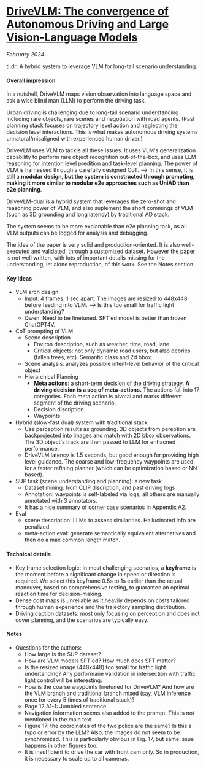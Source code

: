 # [DriveVLM: The convergence of Autonomous Driving and Large Vision-Language Models](https://arxiv.org/abs/2402.12289)

_February 2024_

tl;dr: A hybrid system to leverage VLM for long-tail scenario understanding.

#### Overall impression
In a nutshell, DriveVLM maps vision observation into language space and ask a wise blind man (LLM) to perform the driving task.

Urban driving is challenging due to long-tail scenario understanding including rare objects, rare scenes and negotiation with road agents. (Past planning stack focuses on trajectory level action and neglecting the decision level interactions. This is what makes autonomous driving systems unnatural/misaligned with experienced human driver.)

DriveVLM uses VLM to tackle all these issues. It uses VLM's generalization capability to perform rare object recognition out-of-the-box, and uses LLM reasoning for intention level predition and task-level planning. The power of VLM is harnessed through a carefully designed CoT. --> In this sense, it is still a **modular design, but the system is constructed through prompting, making it more similar to modular e2e approaches such as UniAD than e2e planning**. 

DriveVLM-dual is a hybrid system that leverages the zero-shot and reasoning power of VLM, and also suplement the short commings of VLM (such as 3D grounding and long latency) by traditional AD stack.

The system seems to be more explanable than e2e planning task, as all VLM outputs can be logged for analysis and debugging.

The idea of the paper is very solid and production-oriented. It is also well-executed and validated, through a customized dataset. However the paper is not well written, with lots of important details missing for the understanding, let alone reproduction, of this work. See the Notes section. 

#### Key ideas
- VLM arch design
	- Input: 4 frames, 1 sec apart. The images are resized to 448x448 before feeding into VLM. --> Is this too small for traffic light understanding?
	- Qwen. Need to be finetuned. SFT'ed model is better than frozen ChatGPT4V.
- CoT prompting of VLM
	- Scene description
		- Environ description, such as weather, time, road, lane
		- Critical objects: not only dynamic road users, but also debries (fallen trees, etc). Semantic class and 2d bbox.
	- Scene analysis: analyzes possible intent-level behavior of the critical object
	- Hierarchical Planning
		- **Meta actions**: a short-term decision of the driving strategy. **A driving decision is a seq of meta-actions.** The actions fall into 17 categories. Each meta action is pivotal and marks different segment of the driving scenario.
		- Decision discription
		- Waypoints
- Hybrid (slow-fast dual) system with traditional stack
	- Use perception results as grounding. 3D objects from pereption are backprojected into images and match with 2D bbox observations. The 3D object's track are then passed to LLM for enhacned performance.
	- DriveVLM latency is 1.5 seconds, but good enough for providing high level guidance. The coarse and low-frequency waypoints are used for a faster refining planner (which can be optimization based or NN based).
- SUP task (scene understanding and planning): a new task
	- Dataset mining: from CLIP discription, and past driving logs
	- Annotation: waypoints is self-labeled via logs, all others are manually annotated with 3 annotators. 
	- It has a nice summary of corner case scenarios in Appendix A2.
- Eval
	- scene description: LLMs to assess similarities. Hallucinated info are penalized.
	- meta-action eval: generate semantically equivalent alternatives and then do a max common length match.

#### Technical details
- Key frame selection logic: In most challenging scenarios, a **keyframe** is the moment before a significant change in speed or direction is required. We select this keyframe 0.5s to 1s earlier than the actual maneuver, based on comprehensive testing, to guarantee an optimal reaction time for decision-making.
- Dense cost maps is unreliable as it heavily depends on costs tailored through human experience and the trajectory sampling distribution.
- Driving caption datasets: most only focusing on perception and does not cover planning, and the scenarios are typically easy.

#### Notes
- Questions for the authors:
	- How large is the SUP dataset?
	- How are VLM models SFT'ed? How much does SFT matter?
	- Is the resized image (448x448) too small for traffic light undertanding? Any performane validation in intersection with traffic light control will be interesting. 
	- How is the coarse waypoints finetuned for DriveVLM? And how are the VLM branch and traditional branch mixed (say, VLM inference once for every 5 times of traditional stack)?
	- Page 12 A1-1: Jumbled sentence.
	- Navigation information seems also added to the prompt. This is not mentioned in the main text.
	- Figure 17: the coordinates of the two police are the same? Is this a typo or error by the LLM? Also, the images do not seem to be synchronized. This is particularly obvious in Fig. 17, but same issue happens in other figures too.
	- It is insufficient to drive the car with front cam only. So in production, it is necessary to scale up to all cameras. 